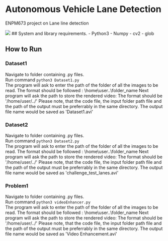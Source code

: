 # Autonomous Vehicle Lane Detection
ENPM673 project on Lane line detection

<img src = "images/work-2.gif">
## System and library requirements.
 - Python3
 - Numpy
 - cv2
 - glob

 
## How to Run
### Dataset1 
Navigate to folder containing .py files. <br>
Run command `python3 Dataset1.py` <br>
The program will ask to enter the path of the folder of all the images to be read.
The format should be followed : \home\user\..\folder_name
Next program will ask the path to store the rendered video: The format should be '/home/user/../'
Please note, that the code file, the input folder path file and the path of the output must be preferrably in the same directory. 
The output file name would be saved as 'Dataset1.avi'

### Dataset2
Navigate to folder containing .py files.<br>
Run command `python3 Dataset2.py`<br>
The program will ask to enter the path of the folder of all the images to be read.
The format should be followed : \home\user\..\folder_name
Next program will ask the path to store the rendered video: The format should be '/home/user/../'
Please note, that the code file, the input folder path file and the path of the output must be preferrably in the same directory. 
The output file name would be saved as 'challenge_test_lanes.avi'

### Problem1
Navigate to folder containing .py files.<br>
Run command `python3 videoEnhancer.py`<br>
The program will ask to enter the path of the folder of all the images to be read.
The format should be followed : \home\user\..\folder_name
Next program will ask the path to store the rendered video: The format should be '/home/user/../'
Please note, that the code file, the input folder path file and the path of the output must be preferrably in the same directory. 
The output file name would be saved as 'Video Enhancement.avi'


